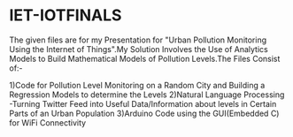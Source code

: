 # IET-IOTFINALS

The given files are for my Presentation for "Urban Pollution Monitoring Using the Internet of Things".My Solution 
Involves the Use of Analytics Models to Build Mathematical Models of Pollution Levels.The Files Consist of:-

1)Code for Pollution Level Monitoring on a Random City and Building a Regression Models to determine the Levels
2)Natural Language Processing -Turning Twitter Feed into Useful Data/Information about levels in Certain Parts of an Urban Population
3)Arduino Code using the GUI(Embedded C) for WiFi Connectivity
